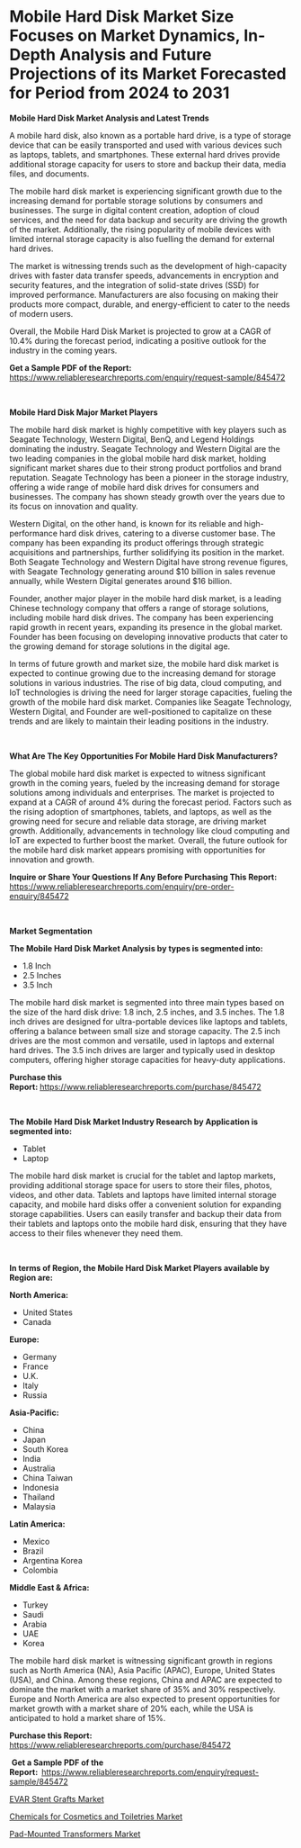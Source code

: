 <p><h1>Mobile Hard Disk Market Size Focuses on Market Dynamics, In-Depth Analysis and Future Projections of its Market Forecasted for Period from 2024 to 2031</h1></p><p><strong>Mobile Hard Disk Market Analysis and Latest Trends</strong></p>
<p><p>A mobile hard disk, also known as a portable hard drive, is a type of storage device that can be easily transported and used with various devices such as laptops, tablets, and smartphones. These external hard drives provide additional storage capacity for users to store and backup their data, media files, and documents.</p><p>The mobile hard disk market is experiencing significant growth due to the increasing demand for portable storage solutions by consumers and businesses. The surge in digital content creation, adoption of cloud services, and the need for data backup and security are driving the growth of the market. Additionally, the rising popularity of mobile devices with limited internal storage capacity is also fuelling the demand for external hard drives.</p><p>The market is witnessing trends such as the development of high-capacity drives with faster data transfer speeds, advancements in encryption and security features, and the integration of solid-state drives (SSD) for improved performance. Manufacturers are also focusing on making their products more compact, durable, and energy-efficient to cater to the needs of modern users.</p><p>Overall, the Mobile Hard Disk Market is projected to grow at a CAGR of 10.4% during the forecast period, indicating a positive outlook for the industry in the coming years.</p></p>
<p><strong>Get a Sample PDF of the Report:&nbsp;</strong> <a href="https://www.reliableresearchreports.com/enquiry/request-sample/845472">https://www.reliableresearchreports.com/enquiry/request-sample/845472</a></p>
<p>&nbsp;</p>
<p><strong>Mobile Hard Disk Major Market Players</strong></p>
<p><p>The mobile hard disk market is highly competitive with key players such as Seagate Technology, Western Digital, BenQ, and Legend Holdings dominating the industry. Seagate Technology and Western Digital are the two leading companies in the global mobile hard disk market, holding significant market shares due to their strong product portfolios and brand reputation. Seagate Technology has been a pioneer in the storage industry, offering a wide range of mobile hard disk drives for consumers and businesses. The company has shown steady growth over the years due to its focus on innovation and quality.</p><p>Western Digital, on the other hand, is known for its reliable and high-performance hard disk drives, catering to a diverse customer base. The company has been expanding its product offerings through strategic acquisitions and partnerships, further solidifying its position in the market. Both Seagate Technology and Western Digital have strong revenue figures, with Seagate Technology generating around $10 billion in sales revenue annually, while Western Digital generates around $16 billion.</p><p>Founder, another major player in the mobile hard disk market, is a leading Chinese technology company that offers a range of storage solutions, including mobile hard disk drives. The company has been experiencing rapid growth in recent years, expanding its presence in the global market. Founder has been focusing on developing innovative products that cater to the growing demand for storage solutions in the digital age.</p><p>In terms of future growth and market size, the mobile hard disk market is expected to continue growing due to the increasing demand for storage solutions in various industries. The rise of big data, cloud computing, and IoT technologies is driving the need for larger storage capacities, fueling the growth of the mobile hard disk market. Companies like Seagate Technology, Western Digital, and Founder are well-positioned to capitalize on these trends and are likely to maintain their leading positions in the industry.</p></p>
<p>&nbsp;</p>
<p><strong>What Are The Key Opportunities For Mobile Hard Disk Manufacturers?</strong></p>
<p><p>The global mobile hard disk market is expected to witness significant growth in the coming years, fueled by the increasing demand for storage solutions among individuals and enterprises. The market is projected to expand at a CAGR of around 4% during the forecast period. Factors such as the rising adoption of smartphones, tablets, and laptops, as well as the growing need for secure and reliable data storage, are driving market growth. Additionally, advancements in technology like cloud computing and IoT are expected to further boost the market. Overall, the future outlook for the mobile hard disk market appears promising with opportunities for innovation and growth.</p></p>
<p><strong>Inquire or Share Your Questions If Any Before Purchasing This Report:</strong> <a href="https://www.reliableresearchreports.com/enquiry/pre-order-enquiry/845472">https://www.reliableresearchreports.com/enquiry/pre-order-enquiry/845472</a></p>
<p>&nbsp;</p>
<p><strong>Market Segmentation</strong></p>
<p><strong>The Mobile Hard Disk Market Analysis by types is segmented into:</strong></p>
<p><ul><li>1.8 Inch</li><li>2.5 Inches</li><li>3.5 Inch</li></ul></p>
<p><p>The mobile hard disk market is segmented into three main types based on the size of the hard disk drive: 1.8 inch, 2.5 inches, and 3.5 inches. The 1.8 inch drives are designed for ultra-portable devices like laptops and tablets, offering a balance between small size and storage capacity. The 2.5 inch drives are the most common and versatile, used in laptops and external hard drives. The 3.5 inch drives are larger and typically used in desktop computers, offering higher storage capacities for heavy-duty applications.</p></p>
<p><strong>Purchase this Report:&nbsp;</strong><a href="https://www.reliableresearchreports.com/purchase/845472">https://www.reliableresearchreports.com/purchase/845472</a></p>
<p>&nbsp;</p>
<p><strong>The Mobile Hard Disk Market Industry Research by Application is segmented into:</strong></p>
<p><ul><li>Tablet</li><li>Laptop</li></ul></p>
<p><p>The mobile hard disk market is crucial for the tablet and laptop markets, providing additional storage space for users to store their files, photos, videos, and other data. Tablets and laptops have limited internal storage capacity, and mobile hard disks offer a convenient solution for expanding storage capabilities. Users can easily transfer and backup their data from their tablets and laptops onto the mobile hard disk, ensuring that they have access to their files whenever they need them.</p></p>
<p>&nbsp;</p>
<p><strong>In terms of Region, the Mobile Hard Disk Market Players available by Region are:</strong></p>
<p>
    <p> <strong> North America: </strong>
        <ul>
            <li>United States</li>
            <li>Canada</li>
        </ul>
        </p> 
    <p> <strong> Europe: </strong>
        <ul>
            <li>Germany</li>
            <li>France</li>
            <li>U.K.</li>
            <li>Italy</li>
            <li>Russia</li>
        </ul>
        </p> 
    <p> <strong> Asia-Pacific: </strong>
        <ul>
            <li>China</li>
            <li>Japan</li>
            <li>South Korea</li>
            <li>India</li>
            <li>Australia</li>
            <li>China Taiwan</li>
            <li>Indonesia</li>
            <li>Thailand</li>
            <li>Malaysia</li>
        </ul>
        </p> 
    <p> <strong> Latin America: </strong>
        <ul>
            <li>Mexico</li>
            <li>Brazil</li>
            <li>Argentina Korea</li>
            <li>Colombia</li>
        </ul>
        </p> 
    <p> <strong> Middle East & Africa: </strong>
        <ul>
            <li>Turkey</li>
            <li>Saudi</li>
            <li>Arabia</li>
            <li>UAE</li>
            <li>Korea</li>
        </ul>
    </p>
    </p>
<p><p>The mobile hard disk market is witnessing significant growth in regions such as North America (NA), Asia Pacific (APAC), Europe, United States (USA), and China. Among these regions, China and APAC are expected to dominate the market with a market share of 35% and 30% respectively. Europe and North America are also expected to present opportunities for market growth with a market share of 20% each, while the USA is anticipated to hold a market share of 15%.</p></p>
<p><strong>Purchase this Report: </strong><a href="https://www.reliableresearchreports.com/purchase/845472">https://www.reliableresearchreports.com/purchase/845472</a></p>
<p>&nbsp;<strong>Get a Sample PDF of the Report:&nbsp;&nbsp;</strong><a href="https://www.reliableresearchreports.com/enquiry/request-sample/845472">https://www.reliableresearchreports.com/enquiry/request-sample/845472</a></p>
<p><strong></strong></p>
<p><p><a href="https://www.linkedin.com/pulse/evar-stent-grafts-market-research-report-provides-thorough-berlc?trackingId=NKWiT%2B9X1AbkesU3I7fSzw%3D%3D">EVAR Stent Grafts Market</a></p><p><a href="https://www.linkedin.com/pulse/chemicals-cosmetics-toiletries-market-offers-provide-insightful-kiehc?trackingId=wu8CR0qVDt2uZsqOvQOxig%3D%3D">Chemicals for Cosmetics and Toiletries Market</a></p><p><a href="https://www.linkedin.com/pulse/pad-mounted-transformers-market-size-evaluating-its-trends-growth-hhy5c?trackingId=ovP4ZXB%2F2xIz1zqpJWhpUA%3D%3D">Pad-Mounted Transformers Market</a></p></p>